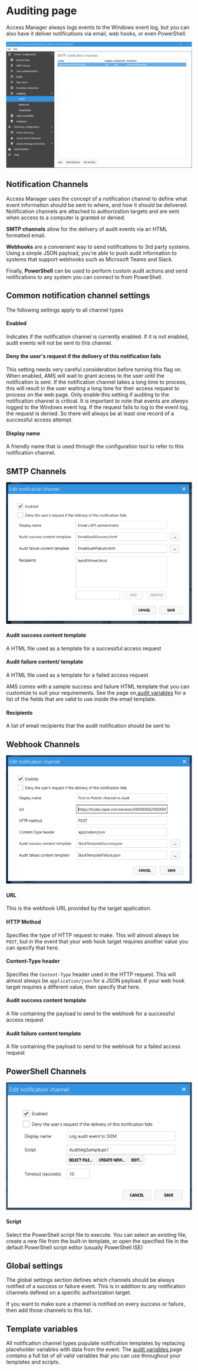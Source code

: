 # Auditing page

Access Manager always logs events to the Windows event log, but you can also have it deliver notifications via email, web hooks, or even PowerShell.

![](../../docs/images/ui-page-auditing-smtp.png)

## Notification Channels

Access Manager uses the concept of a notification channel to define what event information should be sent to where, and how it should be delivered. Notification channels are attached to authorization targets and are sent when access to a computer is granted or denied.

**SMTP channels** allow for the delivery of audit events via an HTML formatted email.

**Webhooks** are a convenient way to send notifications to 3rd party systems. Using a simple JSON payload, you're able to push audit information to systems that support webhooks such as Microsoft Teams and Slack.

Finally, **PowerShell** can be used to perform custom audit actions and send notifications to any system you can connect to from PowerShell.

## Common notification channel settings

The following settings apply to all channel types

#### Enabled

Indicates if the notification channel is currently enabled. If it is not enabled, audit events will not be sent to this channel.

#### Deny the user's request if the delivery of this notification fails

This setting needs very careful consideration before turning this flag on. When enabled, AMS will wait to grant access to the user until the notification is sent. If the notification channel takes a long time to process, this will result in the user waiting a long time for their access request to process on the web page. Only enable this setting if auditing to the notification channel is critical. It is important to note that events are _always_ logged to the Windows event log. If the request fails to log to the event log, the request is denied. So there will always be at least one record of a successful access attempt.

#### Display name

A friendly name that is used through the configuration tool to refer to this notification channel.

## SMTP Channels

![](../../docs/images/ui-page-auditing-smtp-channel.png)

#### Audit success content template

A HTML file used as a template for a successful access request

#### Audit failure content/ template

A HTML file used as a template for a failed access request

AMS comes with a sample success and failure HTML template that you can customize to suit your requirements. See the page on[ audit variables](../advanced-help-topics/audit-variables.md) for a list of the fields that are valid to use inside the email template.

#### Recipients

A list of email recipients that the audit notification should be sent to

## Webhook Channels

![](../../docs/images/ui-page-auditing-webhook-channel-slack.png)

#### URL

This is the webhook URL provided by the target application.

#### HTTP Method

Specifies the type of HTTP request to make. This will almost always be `POST`, but in the event that your web hook target requires another value you can specify that here.

#### Content-Type header

Specifies the `Content-Type` header used in the HTTP request. This will almost always be `application/json` for a JSON payload. If your web hook target requires a different value, then specify that here.

#### Audit success content template

A file containing the payload to send to the webhook for a successful access request

#### Audit failure content template

A file containing the payload to send to the webhook for a failed access request

## PowerShell Channels

![](../../docs/images/ui-page-auditing-powershell-channel.png)

#### Script

Select the PowerShell script file to execute. You can select an existing file, create a new file from the built-in template, or open the specified file in the default PowerShell script editor (usually PowerShell ISE)

## Global settings

The global settings section defines which channels should be always notified of a success or failure event. This is in addition to any notification channels defined on a specific authorization target.

If you want to make sure a channel is notified on every success or failure, then add those channels to this list.

## Template variables

All notification channel types populate notification templates by replacing placeholder variables with data from the event. The [audit variables ](../advanced-help-topics/audit-variables.md)page contains a full list of all valid variables that you can use throughout your templates and scripts.

